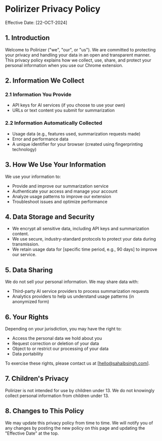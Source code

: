 # Polirizer Privacy Policy

Effective Date: [22-OCT-2024]

## 1. Introduction

Welcome to Polirizer ("we", "our", or "us"). We are committed to protecting your privacy and handling your data in an open and transparent manner. This privacy policy explains how we collect, use, share, and protect your personal information when you use our Chrome extension.

## 2. Information We Collect

### 2.1 Information You Provide
- API keys for AI services (if you choose to use your own)
- URLs or text content you submit for summarization

### 2.2 Information Automatically Collected
- Usage data (e.g., features used, summarization requests made)
- Error and performance data
- A unique identifier for your browser (created using fingerprinting technology)

## 3. How We Use Your Information

We use your information to:
- Provide and improve our summarization service
- Authenticate your access and manage your account
- Analyze usage patterns to improve our extension
- Troubleshoot issues and optimize performance

## 4. Data Storage and Security

- We encrypt all sensitive data, including API keys and summarization content.
- We use secure, industry-standard protocols to protect your data during transmission.
- We retain usage data for [specific time period, e.g., 90 days] to improve our service.

## 5. Data Sharing

We do not sell your personal information. We may share data with:
- Third-party AI service providers to process summarization requests
- Analytics providers to help us understand usage patterns (in anonymized form)

## 6. Your Rights

Depending on your jurisdiction, you may have the right to:
- Access the personal data we hold about you
- Request correction or deletion of your data
- Object to or restrict our processing of your data
- Data portability

To exercise these rights, please contact us at [hello@sahaibsingh.com].

## 7. Children's Privacy

Polirizer is not intended for use by children under 13. We do not knowingly collect personal information from children under 13.

## 8. Changes to This Policy

We may update this privacy policy from time to time. We will notify you of any changes by posting the new policy on this page and updating the "Effective Date" at the top.

